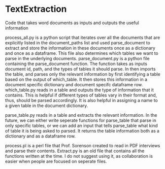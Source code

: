 # TextExtraction
Code that takes word documents as inputs and outputs the useful information

process_all.py is a python script that iterates over all the documents that 
	are explicitly listed in the document_paths list and used parse_document
	to extract and store the information in these documents once as a dictionary
	and once as a dataframe. This file also determines which tables we want to parse
	in the underlying documents.
parse_document.py is a python file containing the parse_document function. The
	function takes as inputs document id, path, and the types of tables it should parse.
	In then imports the table, and parses only the relevant information by first
	identifying a table based on the output of which_table. It then stores this
	information in a document specific dictionary and document specifc dataframe row.
which_table.py reads in a table and outputs the type of information that it contains.
	This is helpful if different types of tables vary in their format and, thus,
	should be parsed accordingly. It is also helpful in assigning a name to a given
	table in the document dictionary.

parse_table.py reads in a table and extracts the relevant information. In the future,
	we can either write seperate functions for parse_table that parse in only specific
	tables, or we can add an input that tells parse_table what kind of table it is
	being asked to parsed. It returns the table information both as a dictionary and
	as a dataframe row.


process.pl is a perl file that Prof. Sorenson created to read in PDF interviews and parse their contents.
Extract.py is an old file that contains all the functions written at the time. I do not suggest
	using it, as collaboration is easier when people are focused on seperate files.